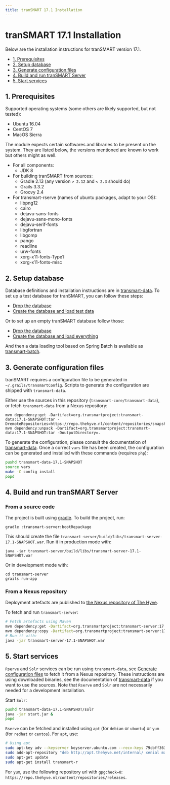 ```yaml
---
title: tranSMART 17.1 Installation
---
```

# tranSMART 17.1 Installation

Below are the installation instructions for tranSMART version 17.1.

  * [1. Prerequisites](#1-prerequisites)
  * [2. Setup database](#2-setup-database)
  * [3. Generate configuration files](#3-generate-configuration-files)
  * [4. Build and run tranSMART Server](#4-run-transmart-server)
  * [5. Start services](#5-start-services)


## 1. Prerequisites

Supported operating systems (some others are likely supported, but not tested):
* Ubuntu 16.04
* CentOS 7
* MacOS Sierra

The module expects certain softwares and libraries to be present on the system.
They are listed below, the versions mentioned are known to work but others might
as well.

* For all components:
    * JDK 8
* For building tranSMART from sources:    
    * Gradle 2.13 (any version `> 2.12` and `< 2.3` should do)
    * Grails 3.3.2
    * Groovy 2.4
* For transmart-rserve (names of ubuntu packages, adapt to your OS):
    * libpng12
    * cairo
    * dejavu-sans-fonts
    * dejavu-sans-mono-fonts
    * dejavu-serif-fonts
    * libgfortran
    * libgomp
    * pango
    * readline
    * urw-fonts
    * xorg-x11-fonts-Type1
    * xorg-x11-fonts-misc


## 2. Setup database

Database definitions and installation instructions are in [transmart-data](transmart-data). 
To set up a test database for tranSMART, you can follow these steps:
* [Drop the database](transmart-data#drop-the-database)
* [Create the database and load test data](transmart-data#create-the-database-and-load-test-data)
 
Or to set up an empty tranSMART database follow those:
* [Drop the database](transmart-data#drop-the-database)
* [Create the database and load everything](transmart-data#create-the-database-and-load-everything)
 
And then a data loading tool based on Spring Batch is available as [transmart-batch](transmart-batch).


## 3. Generate configuration files

tranSMART requires a configuration file to be generated in `~/.grails/transmartConfig`.
Scripts to generate the configuration are shipped with
`transmart-data`.

Either use the sources in this repository (`transmart-core/transmart-data`),
or fetch `transmart-data` from a Nexus repository:
```
mvn dependency:get -Dartifact=org.transmartproject:transmart-data:17.1-SNAPSHOT:tar -DremoteRepositories=https://repo.thehyve.nl/content/repositories/snapshots/
mvn dependency:unpack -Dartifact=org.transmartproject:transmart-data:17.1-SNAPSHOT:tar -DoutputDirectory=.
```
To generate the configuration, please consult the documentation of [transmart-data](transmart-data).
Once a correct `vars` file has been created, the configuration can be generated and installed
with these commands (requires `php`):
```bash
pushd transmart-data-17.1-SNAPSHOT
source vars
make -C config install
popd
```


## 4. Build and run tranSMART Server

### From a source code

The project is built using [gradle](https://gradle.org/).
To build the project, run:
```
gradle :transmart-server:bootRepackage
```
This should create the file `transmart-server/build/libs/transmart-server-17.1-SNAPSHOT.war`.
Run it in production mode with:
```
java -jar transmart-server/build/libs/transmart-server-17.1-SNAPSHOT.war
```
Or in development mode with:
```
cd transmart-server
grails run-app
```

### From a Nexus repository

Deployment artefacts are published to [the Nexus repository of The Hyve](https://repo.thehyve.nl/).

To fetch and run `transmart-server`:
```bash
# Fetch artefacts using Maven
mvn dependency:get -Dartifact=org.transmartproject:transmart-server:17.1-SNAPSHOT:war -DremoteRepositories=https://repo.thehyve.nl/content/repositories/snapshots/,https://repo.grails.org/grails/core
mvn dependency:copy -Dartifact=org.transmartproject:transmart-server:17.1-SNAPSHOT:war -DoutputDirectory=.
# Run it with:
java -jar transmart-server-17.1-SNAPSHOT.war
```


## 5. Start services

`Rserve` and `Solr` services can be run using `transmart-data`, see [Generate configuration files](#3-generate-configuration-files)
to fetch it from a Nexus repository. 
These instructions are using downloaded binaries, see the documentation of [transmart-data](transmart-data) if you want 
to use the sources. 
Note that `Rserve` and `Solr` are not necessarily needed for a development installation.

Start `Solr`:
```bash
pushd transmart-data-17.1-SNAPSHOT/solr
java -jar start.jar &
popd
```

`Rserve` can be fetched and installed using `apt` (for `debian` or `ubuntu`) or `yum` (for `redhat` or `centos`).
For `apt`, use:
```bash
# Using apt
sudo apt-key adv --keyserver keyserver.ubuntu.com --recv-keys 79cbff36340878cfb6a09bbecf5b7bd93375da21
sudo add-apt-repository "deb http://apt.thehyve.net/internal/ xenial main"
sudo apt-get update
sudo apt-get install transmart-r
```
For `yum`, use the following repository url with `gpgcheck=0`: `https://repo.thehyve.nl/content/repositories/releases`.
